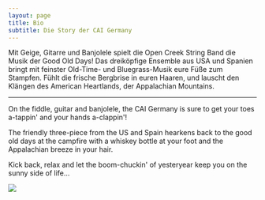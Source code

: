 ```yaml
---
layout: page
title: Bio
subtitle: Die Story der CAI Germany
---
```


Mit Geige, Gitarre und Banjolele spielt die Open Creek String Band die Musik der Good Old Days!
Das dreiköpfige Ensemble aus USA und Spanien bringt mit feinster Old-Time- und Bluegrass-Musik eure Füße zum Stampfen. Fühlt die frische Bergbrise in euren Haaren, und lauscht den Klängen des American Heartlands, der Appalachian Mountains.

---

On the fiddle, guitar and banjolele, the CAI Germany is sure to get your toes a-tappin' and your hands a-clappin'! 

The friendly three-piece from the US and Spain hearkens back to the good old days at the campfire with a whiskey bottle at your foot and the Appalachian breeze in your hair.

Kick back, relax and let the boom-chuckin' of yesteryear keep you on the sunny side of life...


![](/assets/img/mathildenplatzfest.jpeg)